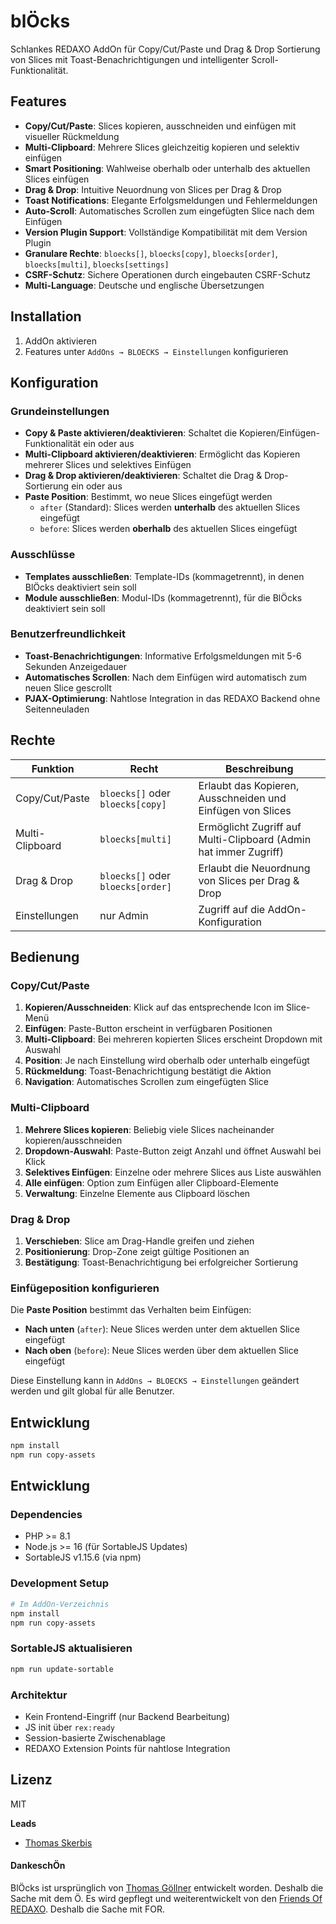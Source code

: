 # blÖcks

Schlankes REDAXO AddOn für Copy/Cut/Paste und Drag & Drop Sortierung von Slices mit Toast-Benachrichtigungen und intelligenter Scroll-Funktionalität.

## Features
- **Copy/Cut/Paste**: Slices kopieren, ausschneiden und einfügen mit visueller Rückmeldung
- **Multi-Clipboard**: Mehrere Slices gleichzeitig kopieren und selektiv einfügen
- **Smart Positioning**: Wahlweise oberhalb oder unterhalb des aktuellen Slices einfügen
- **Drag & Drop**: Intuitive Neuordnung von Slices per Drag & Drop
- **Toast Notifications**: Elegante Erfolgsmeldungen und Fehlermeldungen
- **Auto-Scroll**: Automatisches Scrollen zum eingefügten Slice nach dem Einfügen
- **Version Plugin Support**: Vollständige Kompatibilität mit dem Version Plugin
- **Granulare Rechte**: `bloecks[]`, `bloecks[copy]`, `bloecks[order]`, `bloecks[multi]`, `bloecks[settings]`
- **CSRF-Schutz**: Sichere Operationen durch eingebauten CSRF-Schutz
- **Multi-Language**: Deutsche und englische Übersetzungen

## Installation
1. AddOn aktivieren
2. Features unter `AddOns → BLOECKS → Einstellungen` konfigurieren

## Konfiguration

### Grundeinstellungen
- **Copy & Paste aktivieren/deaktivieren**: Schaltet die Kopieren/Einfügen-Funktionalität ein oder aus
- **Multi-Clipboard aktivieren/deaktivieren**: Ermöglicht das Kopieren mehrerer Slices und selektives Einfügen
- **Drag & Drop aktivieren/deaktivieren**: Schaltet die Drag & Drop-Sortierung ein oder aus
- **Paste Position**: Bestimmt, wo neue Slices eingefügt werden
  - `after` (Standard): Slices werden **unterhalb** des aktuellen Slices eingefügt
  - `before`: Slices werden **oberhalb** des aktuellen Slices eingefügt

### Ausschlüsse
- **Templates ausschließen**: Template-IDs (kommagetrennt), in denen BlÖcks deaktiviert sein soll
- **Module ausschließen**: Modul-IDs (kommagetrennt), für die BlÖcks deaktiviert sein soll

### Benutzerfreundlichkeit
- **Toast-Benachrichtigungen**: Informative Erfolgsmeldungen mit 5-6 Sekunden Anzeigedauer
- **Automatisches Scrollen**: Nach dem Einfügen wird automatisch zum neuen Slice gescrollt
- **PJAX-Optimierung**: Nahtlose Integration in das REDAXO Backend ohne Seitenneuladen

## Rechte
| Funktion | Recht | Beschreibung |
|----------|-------|--------------|
| Copy/Cut/Paste | `bloecks[]` oder `bloecks[copy]` | Erlaubt das Kopieren, Ausschneiden und Einfügen von Slices |
| Multi-Clipboard | `bloecks[multi]` | Ermöglicht Zugriff auf Multi-Clipboard (Admin hat immer Zugriff) |
| Drag & Drop | `bloecks[]` oder `bloecks[order]` | Erlaubt die Neuordnung von Slices per Drag & Drop |
| Einstellungen | nur Admin | Zugriff auf die AddOn-Konfiguration |

## Bedienung

### Copy/Cut/Paste
1. **Kopieren/Ausschneiden**: Klick auf das entsprechende Icon im Slice-Menü
2. **Einfügen**: Paste-Button erscheint in verfügbaren Positionen
3. **Multi-Clipboard**: Bei mehreren kopierten Slices erscheint Dropdown mit Auswahl
4. **Position**: Je nach Einstellung wird oberhalb oder unterhalb eingefügt
5. **Rückmeldung**: Toast-Benachrichtigung bestätigt die Aktion
6. **Navigation**: Automatisches Scrollen zum eingefügten Slice

### Multi-Clipboard
1. **Mehrere Slices kopieren**: Beliebig viele Slices nacheinander kopieren/ausschneiden
2. **Dropdown-Auswahl**: Paste-Button zeigt Anzahl und öffnet Auswahl bei Klick
3. **Selektives Einfügen**: Einzelne oder mehrere Slices aus Liste auswählen
4. **Alle einfügen**: Option zum Einfügen aller Clipboard-Elemente
5. **Verwaltung**: Einzelne Elemente aus Clipboard löschen

### Drag & Drop
1. **Verschieben**: Slice am Drag-Handle greifen und ziehen
2. **Positionierung**: Drop-Zone zeigt gültige Positionen an
3. **Bestätigung**: Toast-Benachrichtigung bei erfolgreicher Sortierung

### Einfügeposition konfigurieren
Die **Paste Position** bestimmt das Verhalten beim Einfügen:
- **Nach unten** (`after`): Neue Slices werden unter dem aktuellen Slice eingefügt
- **Nach oben** (`before`): Neue Slices werden über dem aktuellen Slice eingefügt

Diese Einstellung kann in `AddOns → BLOECKS → Einstellungen` geändert werden und gilt global für alle Benutzer.

## Entwicklung
```bash
npm install
npm run copy-assets
```

## Entwicklung

### Dependencies
- PHP >= 8.1
- Node.js >= 16 (für SortableJS Updates)
- SortableJS v1.15.6 (via npm)

### Development Setup
```bash
# Im AddOn-Verzeichnis
npm install
npm run copy-assets
```

### SortableJS aktualisieren
```bash
npm run update-sortable
```

### Architektur
- Kein Frontend-Eingriff (nur Backend Bearbeitung)
- JS init über `rex:ready`
- Session-basierte Zwischenablage
- REDAXO Extension Points für nahtlose Integration

## Lizenz
MIT

**Leads**
- [Thomas Skerbis](https://github.com/skerbis) 


#### DankeschÖn

BlÖcks ist ursprünglich von [Thomas Göllner](https://github.com/tgoellner) entwickelt worden. Deshalb die Sache mit dem Ö.
Es wird gepflegt und weiterentwickelt von den [Friends Of REDAXO](https://github.com/FriendsOfREDAXO/bloecks). Deshalb die Sache mit FOR.
